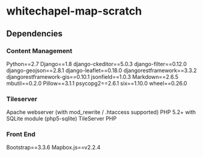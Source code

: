 # whitechapel-map-scratch

## Dependencies

### Content Management

Python==2.7
Django==1.8
django-ckeditor==5.0.3
django-filter==0.12.0
django-geojson==2.8.1
django-leaflet==0.18.0
djangorestframework==3.3.2
djangorestframework-gis==0.10.1
jsonfield==1.0.3
Markdown==2.6.5
mbutil==0.2.0
Pillow==3.1.1
psycopg2==2.6.1
six==1.10.0
wheel==0.26.0

### Tileserver

Apache webserver (with mod_rewrite / .htaccess supported)
PHP 5.2+ with SQLite module (php5-sqlite)
TileServer PHP

### Front End

Bootstrap==3.3.6
Mapbox.js==v2.2.4
